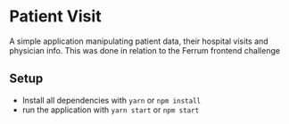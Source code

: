 # Patient Visit
A simple application manipulating patient data, their hospital visits and physician info. This was done in relation to 
the Ferrum frontend challenge

## Setup
- Install all dependencies with `yarn` or `npm install`
- run the application with `yarn start` or `npm start`
